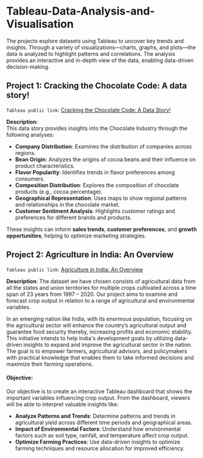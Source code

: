 # Tableau-Data-Analysis-and-Visualisation
The projects explore datasets using Tableau to uncover key trends and insights. Through a variety of visualizations—charts, graphs, and plots—the data is analyzed to highlight patterns and correlations. The analysis provides an interactive and in-depth view of the data, enabling data-driven decision-making.

## Project 1: Cracking the Chocolate Code: A data story!
`Tableau public link`: [Cracking the Chocolate Code: A Data Story!](https://public.tableau.com/app/profile/neha.roy.choudhury/viz/Tableau_hackathon_assignment/Story1?publish=yes)

**Description**:  
This data story provides insights into the Chocolate Industry through the following analyses:

- **Company Distribution**: Examines the distribution of companies across regions.
- **Bean Origin**: Analyzes the origins of cocoa beans and their influence on product characteristics.
- **Flavor Popularity**: Identifies trends in flavor preferences among consumers.
- **Composition Distribution**: Explores the composition of chocolate products (e.g., cocoa percentage).
- **Geographical Representation**: Uses maps to show regional patterns and relationships in the chocolate market.
- **Customer Sentiment Analysis**: Highlights customer ratings and preferences for different brands and products.

These insights can inform **sales trends**, **customer preferences**, and **growth opportunities**, helping to optimize marketing strategies.

## Project 2: Agriculture in India: An Overview
`Tableau public link`: [Agriculture in India: An Overview](https://public.tableau.com/app/profile/neha.roy.choudhury/viz/Data_Wizards_Story_17235771885050/Story1?publish=yes)


**Description**: 
  The dataset we have chosen consists of agricultural data from all the states and union territories for multiple crops cultivated across a time span of 23 years from 1997 – 2020. Our project aims to examine and forecast crop output in relation to a range of agricultural and environmental variables. 

  In an emerging nation like India, with its enormous population, focusing on the agricultural sector will enhance the country’s agricultural output and guarantee food security thereby, increasing profits and economic stability. This initiative intends to help India's development goals by utilizing data-driven insights to expand and improve the agricultural sector in the nation. The goal is to empower farmers, agricultural advisors, and policymakers with practical knowledge that enables them to take informed decisions and maximize their farming operations. 
  
#### Objective: 
Our objective is to create an interactive Tableau dashboard that shows the important variables influencing crop output. From the dashboard, viewers will be able to interpret valuable insights like: 

- **Analyze Patterns and Trends**: Determine patterns and trends in agricultural yield across different time periods and geographical areas.  
- **Impact of Environmental Factors**: Understand how environmental factors such as soil type, rainfall, and temperature affect crop output.
- **Optimize Farming Practices**: Use data-driven insights to optimize farming techniques and resource allocation for improved efficiency.

